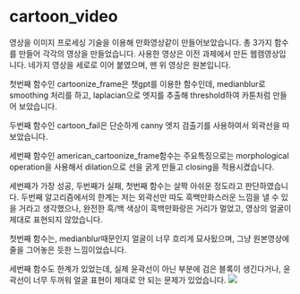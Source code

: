 # cartoon_video
영상을 이미지 프로세싱 기술을 이용해 만화영상같이 만들어보았습니다.
총 3가지 함수를 만들어 각각의 영상을 만들었습니다.
사용한 영상은 이전 과제에서 만든 웹캠영상입니다.
네가지 영상을 세로로 이어 붙였으며, 맨 위 영상은 원본입니다.

첫번째 함수인 cartoonize_frame은 챗gpt를 이용한 함수인데, medianblur로 smoothing 처리를 하고, laplacian으로 엣지를 추출해 threshold하여 카툰처럼 만들어 보았습니다. 

두번째 함수인 cartoon_fail은 단순하게 canny 엣지 검출기를 사용하여서 외곽선을 따보았습니다.

세번째 함수인 american_cartoonize_frame함수는 주요특징으로는 morphological operation을 사용해서  dilation으로 선을 굵게 만들고 closing을 적용시켰습니다.

세번째가 가장 성공, 두번째가 실패, 첫번째 함수는 살짝 아쉬운 정도라고 판단하였습니다.
두번째 알고리즘에서의 한계는 저는 외곽선만 따도 흑백만화스러운 느낌을 낼 수 있을 거라고 생각했으나, 완전한 흑/백 색상이 흑백만화랑은 거리가 멀었고, 영상의 얼굴이 제대로 표현되지 않았습니다.

첫번째 함수는, medianblur때문인지 얼굴이 너무 흐리게 묘사됬으며, 그냥 원본영상에 줄을 그어놓은 듯한 느낌이었습니다.

세번째 함수도 한계가 있었는데, 실제 윤곽선이 아닌 부분에 검은 블록이 생긴다거나, 윤곽선이 너무 두꺼워 얼굴 표현이 제대로 안 되는 문제가 있었습니다. 
<img src="https://github.com/sehwan12/cartoon_video/assets/58384653/3465adfb-f955-448d-b19d-ea6ffbf75745">
